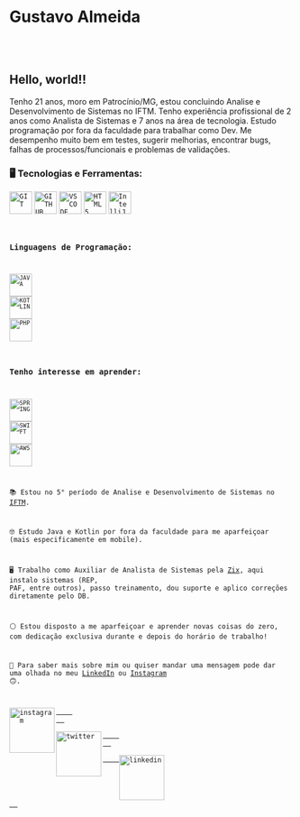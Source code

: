 </br>
</br>
<div dsplay="inline-block">
<h1 align="left">Gustavo Almeida</h1>
</br>
</br>

## Hello, world!!

Tenho 21 anos, moro em Patrocínio/MG, estou concluindo Analise e Desenvolvimento de Sistemas no IFTM. Tenho experiência profissional de 2 anos como Analista de Sistemas e 7 anos na área de tecnologia. Estudo programação por fora da faculdade para trabalhar como Dev. Me desempenho muito bem em testes, sugerir melhorias, encontrar bugs, falhas de processos/funcionais e problemas de validações.

### 🖥️ Tecnologias e Ferramentas: 

<code><img width="40px" src="https://cdn.jsdelivr.net/gh/devicons/devicon/icons/git/git-original.svg" title = "GIT"/></code>
<code><img width="40px" src="https://cdn.jsdelivr.net/gh/devicons/devicon/icons/github/github-original.svg" title = "GITHUB"/></code>
<code><img width="40px" src="https://cdn.jsdelivr.net/gh/devicons/devicon/icons/vscode/vscode-original.svg" title = "VSCODE"/></code>
<code><img width="40px" src="https://cdn.jsdelivr.net/gh/devicons/devicon/icons/html5/html5-original.svg" title = "HTML5"/></code>
<code><img width="40px" src="https://cdn.jsdelivr.net/gh/devicons/devicon/icons/intellij/intellij-original.svg" title = "IntelliJ"/>

### Linguagens de Programação: 

<code><img width="40px" src="https://cdn.jsdelivr.net/gh/devicons/devicon/icons/java/java-original.svg" title = "JAVA"/></code>
<code><img width="40px" src="https://cdn.jsdelivr.net/gh/devicons/devicon/icons/kotlin/kotlin-original.svg" title = "KOTLIN"/></code>
<code><img width="40px" src="https://cdn.jsdelivr.net/gh/devicons/devicon/icons/php/php-plain.svg" title = "PHP"/></code>

### Tenho interesse em aprender:   
 
<code><img width="40px" src="https://cdn.jsdelivr.net/gh/devicons/devicon/icons/spring/spring-original.svg" title = "SPRING"/></code>
<code><img width="40px" src="https://cdn.jsdelivr.net/gh/devicons/devicon/icons/swift/swift-original.svg" title = "SWIFT"/></code>
<code><img width="40px" src="https://cdn.jsdelivr.net/gh/devicons/devicon/icons/amazonwebservices/amazonwebservices-plain-wordmark.svg" title = "AWS"/></code> 
 

📚 Estou no 5° período de Analise e Desenvolvimento de Sistemas no [IFTM](https://iftm.edu.br/).
 
🤓 Estudo Java e Kotlin por fora da faculdade para me aparfeiçoar (mais especificamente em mobile).

🖥️ Trabalho como Auxiliar de Analista de Sistemas pela [Zix](https://zixinformatica.com/), aqui instalo sistemas (REP, PAF, entre outros), passo treinamento, dou suporte e aplico correções diretamente pelo DB.

⚪ Estou disposto a me aparfeiçoar e aprender novas coisas do zero, com dedicação exclusiva durante e depois do horário de trabalho!

🔷 Para saber mais sobre mim ou quiser mandar uma mensagem pode dar uma olhada no meu [LinkedIn](https://www.linkedin.com/in/gustavogalmeida) ou [Instagram](https://www.instagram.com/gustavogabriel.gg/) 🙃.


<a href="https://www.instagram.com/gustavogabriel.gg/">
    <img align="left" width="80px" src="https://i.ibb.co/qkGSp1D/instagram.png" alt="instagram" style="vertical-align:top;">
  </a> 
  <a href="https://twitter.com/gg_gustavog">
    <img align="left" width="80px" src="https://i.ibb.co/ZcFHDpv/twitter.png" alt="twitter" style="vertical-align:top;">
  </a>
  <a href="https://www.linkedin.com/in/gustavogalmeida">
    <img width="80px" src="https://i.ibb.co/RyZx12b/linkedin.png" alt="linkedin" style="vertical-align:top;">
  </a>
</div>
